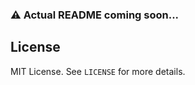 ### ⚠️ **Actual README coming soon...**

## License

MIT License. See ```LICENSE``` for more details.